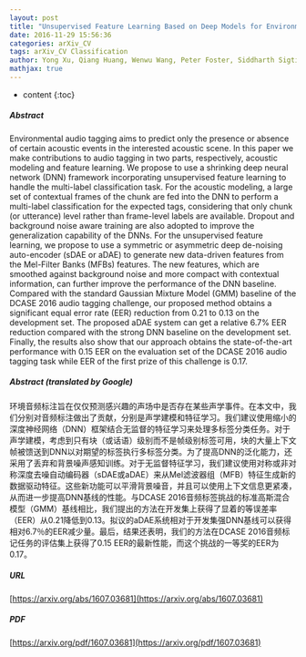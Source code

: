 ```yaml
---
layout: post
title: "Unsupervised Feature Learning Based on Deep Models for Environmental Audio Tagging"
date: 2016-11-29 15:56:36
categories: arXiv_CV
tags: arXiv_CV Classification
author: Yong Xu, Qiang Huang, Wenwu Wang, Peter Foster, Siddharth Sigtia, Philip J. B. Jackson, Mark D. Plumbley
mathjax: true
---
```


* content
{:toc}

##### Abstract
Environmental audio tagging aims to predict only the presence or absence of certain acoustic events in the interested acoustic scene. In this paper we make contributions to audio tagging in two parts, respectively, acoustic modeling and feature learning. We propose to use a shrinking deep neural network (DNN) framework incorporating unsupervised feature learning to handle the multi-label classification task. For the acoustic modeling, a large set of contextual frames of the chunk are fed into the DNN to perform a multi-label classification for the expected tags, considering that only chunk (or utterance) level rather than frame-level labels are available. Dropout and background noise aware training are also adopted to improve the generalization capability of the DNNs. For the unsupervised feature learning, we propose to use a symmetric or asymmetric deep de-noising auto-encoder (sDAE or aDAE) to generate new data-driven features from the Mel-Filter Banks (MFBs) features. The new features, which are smoothed against background noise and more compact with contextual information, can further improve the performance of the DNN baseline. Compared with the standard Gaussian Mixture Model (GMM) baseline of the DCASE 2016 audio tagging challenge, our proposed method obtains a significant equal error rate (EER) reduction from 0.21 to 0.13 on the development set. The proposed aDAE system can get a relative 6.7% EER reduction compared with the strong DNN baseline on the development set. Finally, the results also show that our approach obtains the state-of-the-art performance with 0.15 EER on the evaluation set of the DCASE 2016 audio tagging task while EER of the first prize of this challenge is 0.17.

##### Abstract (translated by Google)
环境音频标注旨在仅仅预测感兴趣的声场中是否存在某些声学事件。在本文中，我们分别对音频标注做出了贡献，分别是声学建模和特征学习。我们建议使用缩小的深度神经网络（DNN）框架结合无监督的特征学习来处理多标签分类任务。对于声学建模，考虑到只有块（或话语）级别而不是帧级别标签可用，块的大量上下文帧被馈送到DNN以对期望的标签执行多标签分类。为了提高DNN的泛化能力，还采用了丢弃和背景噪声感知训练。对于无监督特征学习，我们建议使用对称或非对称深度去噪自动编码器（sDAE或aDAE）来从Mel滤波器组（MFB）特征生成新的数据驱动特征。这些新功能可以平滑背景噪音，并且可以使用上下文信息更紧凑，从而进一步提高DNN基线的性能。与DCASE 2016音频标签挑战的标准高斯混合模型（GMM）基线相比，我们提出的方法在开发集上获得了显着的等误差率（EER）从0.21降低到0.13。拟议的aDAE系统相对于开发集强DNN基线可以获得相对6.7％的EER减少量。最后，结果还表明，我们的方法在DCASE 2016音频标记任务的评估集上获得了0.15 EER的最新性能，而这个挑战的一等奖的EER为0.17。

##### URL
[https://arxiv.org/abs/1607.03681](https://arxiv.org/abs/1607.03681)

##### PDF
[https://arxiv.org/pdf/1607.03681](https://arxiv.org/pdf/1607.03681)

